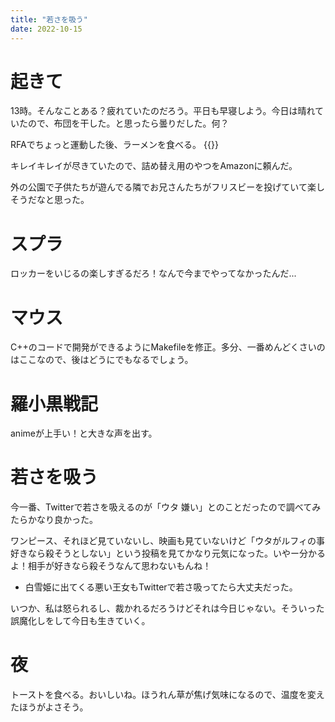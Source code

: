 ```yaml
---
title: "若さを吸う"
date: 2022-10-15
---
```


# 起きて
13時。そんなことある？疲れていたのだろう。平日も早寝しよう。今日は晴れていたので、布団を干した。と思ったら曇りだした。何？

RFAでちょっと運動した後、ラーメンを食べる。
{{<tweet user="dango_bot" id="1581297536140161024">}}

キレイキレイが尽きていたので、詰め替え用のやつをAmazonに頼んだ。

外の公園で子供たちが遊んでる隣でお兄さんたちがフリスビーを投げていて楽しそうだなと思った。

# スプラ
ロッカーをいじるの楽しすぎるだろ！なんで今までやってなかったんだ...
# マウス
C++のコードで開発ができるようにMakefileを修正。多分、一番めんどくさいのはここなので、後はどうにでもなるでしょう。

# 羅小黒戦記
animeが上手い！と大きな声を出す。

# 若さを吸う
今一番、Twitterで若さを吸えるのが「ウタ 嫌い」とのことだったので調べてみたらかなり良かった。

ワンピース、それほど見ていないし、映画も見ていないけど「ウタがルフィの事好きなら殺そうとしない」という投稿を見てかなり元気になった。いやー分かるよ！相手が好きなら殺そうなんて思わないもんね！
- 白雪姫に出てくる悪い王女もTwitterで若さ吸ってたら大丈夫だった。

いつか、私は怒られるし、裁かれるだろうけどそれは今日じゃない。そういった誤魔化しをして今日も生きていく。

# 夜
トーストを食べる。おいしいね。ほうれん草が焦げ気味になるので、温度を変えたほうがよさそう。